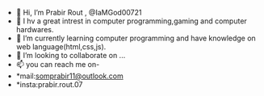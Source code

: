 - 👋 Hi, I’m Prabir Rout , @IaMGod00721
- 👀 I hv a great intrest in computer programming,gaming and computer hardwares.
- 🌱 I’m currently learning computer programming and have knowledge on web language(html,css,js). 
- 💞️ I’m looking to collaborate on ...
- 📫 you can reach me on-
- *mail:somprabir11@outlook.com
- *insta:prabir.rout.07


<!---
IaMGod00721/IaMGod00721 is a ✨ special ✨ repository because its `README.md` (this file) appears on your GitHub profile.
You can click the Preview link to take a look at your changes.
--->
